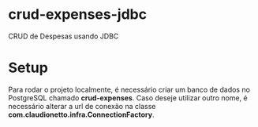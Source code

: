 # crud-expenses-jdbc
CRUD de Despesas usando JDBC

# Setup

Para rodar o projeto localmente, é necessário criar um banco de dados no PostgreSQL chamado <b>crud-expenses</b>. Caso deseje utilizar outro nome, é necessário alterar a url de conexão na classe <b>com.claudionetto.infra.ConnectionFactory</b>.